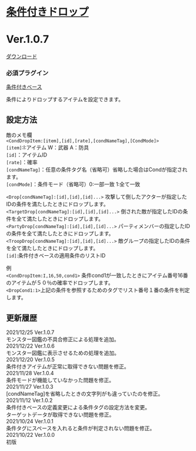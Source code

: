 # [条件付きドロップ](https://raw.githubusercontent.com/nuun888/MZ/master/NUUN_ConditionalDrops.js)
# Ver.1.0.7
[ダウンロード](https://raw.githubusercontent.com/nuun888/MZ/master/NUUN_ConditionalDrops.js)
### 必須プラグイン
[条件付きベース](https://github.com/nuun888/MZ/blob/master/README/ConditionsBase.md)  

条件によりドロップするアイテムを設定できます。  

## 設定方法
敵のメモ欄  
`<CondDropItem:[item],[id],[rate],[condNameTag],[CondMode]>`  
`[item]`:I:アイテム W：武器 A：防具  
`[id]`：アイテムID  
`[rate]`：確率  
`[condNameTag]`：任意の条件タグ名（省略可）省略した場合はCondが指定されます。  
`[condMode]`：条件モード（省略可）0:一部一致 1:全て一致  

`<Drop[condNameTag]:[id],[id],[id]...>` 攻撃して倒したアクターが指定したIDの条件を満たしたときにドロップします。  
`<TargetDrop[condNameTag]:[id],[id],[id]...>` 倒された敵が指定したIDの条件を全て満たしたときにドロップします。  
`<PartyDrop[condNameTag]:[id],[id],[id]...>` パーティメンバーの指定したIDの条件を全て満たしたときにドロップします。  
`<TroopDrop[condNameTag]:[id],[id],[id]...>` 敵グループの指定したIDの条件を全て満たしたときにドロップします。  
`[id]`:条件付きベースの適用条件のリストID

例  
`<CondDropItem:I,16,50,cond1>` 条件cond1が一致したときにアイテム番号16番のアイテムが５０％の確率でドロップします。  
`<DropCond1:1>`上記の条件を参照するためのタグでリスト番号１番の条件を判定します。  

## 更新履歴
2021/12/25 Ver.1.0.7  
モンスター図鑑の不具合修正による処理を追加。  
2021/12/22 Ver.1.0.6  
モンスター図鑑に表示させるための処理を追加。  
2021/12/20 Ver.1.0.5  
条件付きアイテムが正常に取得できない問題を修正。  
2021/11/28 Ver.1.0.4  
条件モードが機能していなかった問題を修正。  
2021/11/27 Ver.1.0.3  
[condNameTag]を省略したときの文字列がも違っていたのを修正。  
2021/11/12 Ver.1.0.2  
条件付きベースの定義変更による条件タグの設定方法を変更。  
ターゲットデータが取得できない問題を修正。  
2021/10/24 Ver.1.0.1  
条件タグにスペースを入れると条件が判定されない問題を修正。  
2021/10/22 Ver.1.0.0  
初版  
